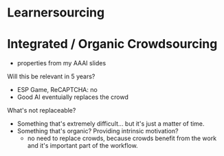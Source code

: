 # Learnersourcing

# Integrated / Organic Crowdsourcing
- properties from my AAAI slides

Will this be relevant in 5 years?
- ESP Game, ReCAPTCHA: no
- Good AI eventuially replaces the crowd

What's not replaceable?
- Something that's extremely difficult... but it's just a matter of time.
- Something that's organic? Providing intrinsic motivation?
	- no need to replace crowds, because crowds benefit from the work and it's important part of the workflow.


